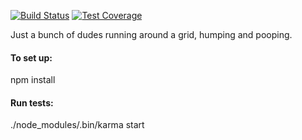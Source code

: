 [![Build Status](https://travis-ci.org/yishnish/lyfe.svg?branch=master)](https://travis-ci.org/yishnish/lyfe) [![Test Coverage](https://codeclimate.com/github/yishnish/mytelnet/badges/coverage.svg)](https://codeclimate.com/github/yishnish/mytelnet/coverage)

Just a bunch of dudes running around a grid, humping and pooping.

#### To set up:                  
npm install

#### Run tests:
./node_modules/.bin/karma start
